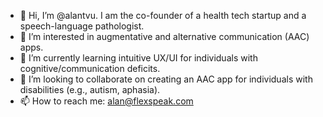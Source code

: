 - 👋 Hi, I’m @alantvu. I am the co-founder of a health tech startup and a speech-language pathologist.
- 👀 I’m interested in augmentative and alternative communication (AAC) apps.
- 🌱 I’m currently learning intuitive UX/UI for individuals with cognitive/communication deficits.
- 💞️ I’m looking to collaborate on creating an AAC app for individuals with disabilities (e.g., autism, aphasia). 
- 📫 How to reach me: alan@flexspeak.com

<!---
alantvu/alantvu is a ✨ special ✨ repository because its `README.md` (this file) appears on your GitHub profile.
You can click the Preview link to take a look at your changes.
--->
